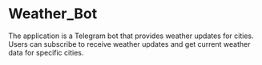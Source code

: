 # Weather_Bot
The application is a Telegram bot that provides weather updates for cities. Users can subscribe to receive weather updates and get current weather data for specific cities.
